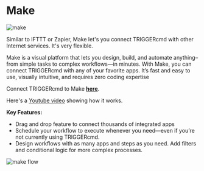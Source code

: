 # Make

![make](https://triggercmdagents.s3.amazonaws.com/Pics/Make-Formerly-Integromat-Primary-Version.jpg)

Similar to IFTTT or Zapier, Make let's you connect TRIGGERcmd with other Internet services.  It's very flexible.  

Make is a visual platform that lets you design, build, and automate anything–from simple tasks to complex workflows—in minutes.  With Make, you can connect TRIGGERcmd with any of your favorite apps. It’s fast and easy to use, visually intuitive, and requires zero coding expertise

Connect TRIGGERcmd to Make **[here](https://www.make.com/en/integrations/triggercmd?utm_source=triggercmd&utm_medium=partner&utm_campaign=triggercmd-partner-program)**.

Here's a [Youtube video](https://youtu.be/KLCFZpLEnwU) showing how it works.

**Key Features:**

*	Drag and drop feature to connect thousands of integrated apps
*	Schedule your workflow to execute whenever you need—even if you’re not currently using TRIGGERcmd.
*	Design workflows with as many apps and steps as you need. Add filters and conditional logic for more complex processes. 

![make flow](https://triggercmdagents.s3.amazonaws.com/Pics/make_flow.png)
